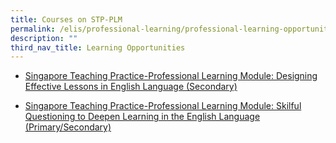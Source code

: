 ```yaml
---
title: Courses on STP-PLM
permalink: /elis/professional-learning/professional-learning-opportunities/courses-on-stp-plm/
description: ""
third_nav_title: Learning Opportunities
---
```

*   [Singapore Teaching Practice-Professional Learning Module: Designing Effective Lessons in English Language (Secondary)](/elis/professional-learning/professional-learning-opportunities/designing-effective-english-lessons/)
  
*   [Singapore Teaching Practice-Professional Learning Module: Skilful Questioning to Deepen Learning in the English Language (Primary/Secondary)](/elis/professional-learning/professional-learning-opportunities/skilful-questioning-deepen-learning/)
 